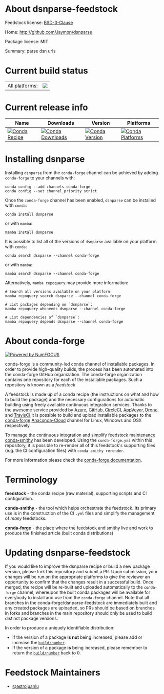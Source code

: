 About dsnparse-feedstock
========================

Feedstock license: [BSD-3-Clause](https://github.com/conda-forge/dsnparse-feedstock/blob/main/LICENSE.txt)

Home: http://github.com/Jaymon/dsnparse

Package license: MIT

Summary: parse dsn urls

Current build status
====================


<table><tr><td>All platforms:</td>
    <td>
      <a href="https://dev.azure.com/conda-forge/feedstock-builds/_build/latest?definitionId=4622&branchName=main">
        <img src="https://dev.azure.com/conda-forge/feedstock-builds/_apis/build/status/dsnparse-feedstock?branchName=main">
      </a>
    </td>
  </tr>
</table>

Current release info
====================

| Name | Downloads | Version | Platforms |
| --- | --- | --- | --- |
| [![Conda Recipe](https://img.shields.io/badge/recipe-dsnparse-green.svg)](https://anaconda.org/conda-forge/dsnparse) | [![Conda Downloads](https://img.shields.io/conda/dn/conda-forge/dsnparse.svg)](https://anaconda.org/conda-forge/dsnparse) | [![Conda Version](https://img.shields.io/conda/vn/conda-forge/dsnparse.svg)](https://anaconda.org/conda-forge/dsnparse) | [![Conda Platforms](https://img.shields.io/conda/pn/conda-forge/dsnparse.svg)](https://anaconda.org/conda-forge/dsnparse) |

Installing dsnparse
===================

Installing `dsnparse` from the `conda-forge` channel can be achieved by adding `conda-forge` to your channels with:

```
conda config --add channels conda-forge
conda config --set channel_priority strict
```

Once the `conda-forge` channel has been enabled, `dsnparse` can be installed with `conda`:

```
conda install dsnparse
```

or with `mamba`:

```
mamba install dsnparse
```

It is possible to list all of the versions of `dsnparse` available on your platform with `conda`:

```
conda search dsnparse --channel conda-forge
```

or with `mamba`:

```
mamba search dsnparse --channel conda-forge
```

Alternatively, `mamba repoquery` may provide more information:

```
# Search all versions available on your platform:
mamba repoquery search dsnparse --channel conda-forge

# List packages depending on `dsnparse`:
mamba repoquery whoneeds dsnparse --channel conda-forge

# List dependencies of `dsnparse`:
mamba repoquery depends dsnparse --channel conda-forge
```


About conda-forge
=================

[![Powered by
NumFOCUS](https://img.shields.io/badge/powered%20by-NumFOCUS-orange.svg?style=flat&colorA=E1523D&colorB=007D8A)](https://numfocus.org)

conda-forge is a community-led conda channel of installable packages.
In order to provide high-quality builds, the process has been automated into the
conda-forge GitHub organization. The conda-forge organization contains one repository
for each of the installable packages. Such a repository is known as a *feedstock*.

A feedstock is made up of a conda recipe (the instructions on what and how to build
the package) and the necessary configurations for automatic building using freely
available continuous integration services. Thanks to the awesome service provided by
[Azure](https://azure.microsoft.com/en-us/services/devops/), [GitHub](https://github.com/),
[CircleCI](https://circleci.com/), [AppVeyor](https://www.appveyor.com/),
[Drone](https://cloud.drone.io/welcome), and [TravisCI](https://travis-ci.com/)
it is possible to build and upload installable packages to the
[conda-forge](https://anaconda.org/conda-forge) [Anaconda-Cloud](https://anaconda.org/)
channel for Linux, Windows and OSX respectively.

To manage the continuous integration and simplify feedstock maintenance
[conda-smithy](https://github.com/conda-forge/conda-smithy) has been developed.
Using the ``conda-forge.yml`` within this repository, it is possible to re-render all of
this feedstock's supporting files (e.g. the CI configuration files) with ``conda smithy rerender``.

For more information please check the [conda-forge documentation](https://conda-forge.org/docs/).

Terminology
===========

**feedstock** - the conda recipe (raw material), supporting scripts and CI configuration.

**conda-smithy** - the tool which helps orchestrate the feedstock.
                   Its primary use is in the construction of the CI ``.yml`` files
                   and simplify the management of *many* feedstocks.

**conda-forge** - the place where the feedstock and smithy live and work to
                  produce the finished article (built conda distributions)


Updating dsnparse-feedstock
===========================

If you would like to improve the dsnparse recipe or build a new
package version, please fork this repository and submit a PR. Upon submission,
your changes will be run on the appropriate platforms to give the reviewer an
opportunity to confirm that the changes result in a successful build. Once
merged, the recipe will be re-built and uploaded automatically to the
`conda-forge` channel, whereupon the built conda packages will be available for
everybody to install and use from the `conda-forge` channel.
Note that all branches in the conda-forge/dsnparse-feedstock are
immediately built and any created packages are uploaded, so PRs should be based
on branches in forks and branches in the main repository should only be used to
build distinct package versions.

In order to produce a uniquely identifiable distribution:
 * If the version of a package **is not** being increased, please add or increase
   the [``build/number``](https://docs.conda.io/projects/conda-build/en/latest/resources/define-metadata.html#build-number-and-string).
 * If the version of a package **is** being increased, please remember to return
   the [``build/number``](https://docs.conda.io/projects/conda-build/en/latest/resources/define-metadata.html#build-number-and-string)
   back to 0.

Feedstock Maintainers
=====================

* [@astrojuanlu](https://github.com/astrojuanlu/)

